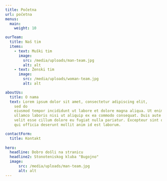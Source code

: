 ```yaml
---
title: Početna
url: početna
menus:
  main:
    weight: 10

ourTeam:
  title: Naš tim
  items:
    - text: Muški tim
      image:
        src: /media/uploads/man-team.jpg
        alt: alt
    - text: Ženski tim
      image:
        src: /media/uploads/woman-team.jpg
        alt: alt

aboutUs:
  title: O nama
  text: Lorem ipsum dolor sit amet, consectetur adipiscing elit,
    sed do
    eiusmod tempor incididunt ut labore et dolore magna aliqua. Ut enim ad minim veniam, quis nostrud exercitation
    ullamco laboris nisi ut aliquip ex ea commodo consequat. Duis aute irure dolor in reprehenderit in voluptate
    velit esse cillum dolore eu fugiat nulla pariatur. Excepteur sint occaecat cupidatat non proident, sunt in culpa
    qui officia deserunt mollit anim id est laborum.

contactForm:
  title: Kontakt
  
hero:
  headline: Dobro došli na stranicu
  headline2: Stonoteniskog kluba "Bugojno"
  image:
      src: /media/uploads/man-team.jpg
      alt: alt
---
```

